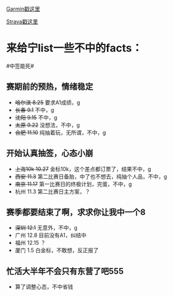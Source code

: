 [Garmin戳这里](https://connect.garmin.com/modern/profile/d4f5acc4-f163-48c5-9502-ea8b0aa2aa2e)

[Strava戳这里](https://www.strava.com/athletes/119783493)

# 来给宁list一些不中的facts：

 #中签能死#

## 赛期前的预热，情绪稳定

*  ~~哈尔滨 8.25~~  要求A1成绩，g
*  ~~长春 9.1~~     不中，g
*  ~~沈阳 9.15~~   不中，g
*  ~~太原 9.22~~   没想法，不中，g
*  ~~合肥 11.10~~   纯抽着玩，无所谓，不中，g

## 开始认真抽签，心态小崩

* ~~上海10k 10.27~~ 金标10k，这个差点都订票了，结果不中，g
* ~~西安 11.3~~ 第二比赛日备胎，中了也不想去，纯抽个人品，不中，g
* ~~南京 11.17~~ 第一比赛日的终极计划，完蛋，不中，g
* 杭州 11.3 第二比赛日主方案，？

## 赛季都要结束了啊，求求你让我中一个8

* ~~深圳 12.1~~ 无意外，不中，g
* 广州 12.8 目前没有A1，纠结中
* 福州 12.15 ？
* 厦门 1.5 白金标，不敢想，反正报了

## 忙活大半年不会只有东营了吧555

* 算了调整心态，不中省钱